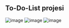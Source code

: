 ## To-Do-List projesi
![image](https://user-images.githubusercontent.com/114365301/198827291-92426a50-58a6-4927-b9f4-758872c8b20c.png)
![image](https://user-images.githubusercontent.com/114365301/198827361-82128c88-bda9-4825-b22e-eab18bd57c0b.png)
![image](https://user-images.githubusercontent.com/114365301/198827388-9d5683d4-6715-432b-97a7-7975bcc9adff.png)
